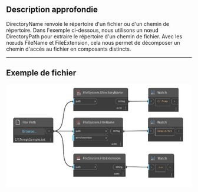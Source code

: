 ## Description approfondie
DirectoryName renvoie le répertoire d'un fichier ou d'un chemin de répertoire. Dans l'exemple ci-dessous, nous utilisons un nœud DirectoryPath pour extraire le répertoire d'un chemin de fichier. Avec les nœuds FileName et FileExtension, cela nous permet de décomposer un chemin d'accès au fichier en composants distincts.
___
## Exemple de fichier

![DirectoryName](./DSCore.IO.FileSystem.DirectoryName_img.jpg)

